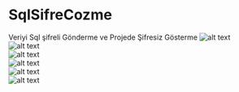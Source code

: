# SqlSifreCozme
Veriyi Sql şifreli Gönderme ve Projede Şifresiz Gösterme
![alt text](https://i.hizliresim.com/Hb0CGV.png)<br>
![alt text](https://i.hizliresim.com/rwGGyJ.png)<br>
![alt text](https://i.hizliresim.com/GRyQ4K.png)<br>
![alt text](https://i.hizliresim.com/XCrZag.png)<br>
![alt text](https://i.hizliresim.com/mMB8Lc.png)<br>
![alt text](https://i.hizliresim.com/vQ8n0B.png)<br>

